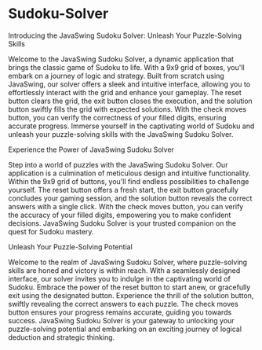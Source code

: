 # Sudoku-Solver
Introducing the JavaSwing Sudoku Solver: Unleash Your Puzzle-Solving Skills

Welcome to the JavaSwing Sudoku Solver, a dynamic application that brings the classic game of Sudoku to life. With a 9x9 grid of boxes, you'll embark on a journey of logic and strategy. Built from scratch using JavaSwing, our solver offers a sleek and intuitive interface, allowing you to effortlessly interact with the grid and enhance your gameplay. The reset button clears the grid, the exit button closes the execution, and the solution button swiftly fills the grid with expected solutions. With the check moves button, you can verify the correctness of your filled digits, ensuring accurate progress. Immerse yourself in the captivating world of Sudoku and unleash your puzzle-solving skills with the JavaSwing Sudoku Solver.

Experience the Power of JavaSwing Sudoku Solver

Step into a world of puzzles with the JavaSwing Sudoku Solver. Our application is a culmination of meticulous design and intuitive functionality. Within the 9x9 grid of buttons, you'll find endless possibilities to challenge yourself. The reset button offers a fresh start, the exit button gracefully concludes your gaming session, and the solution button reveals the correct answers with a single click. With the check moves button, you can verify the accuracy of your filled digits, empowering you to make confident decisions. JavaSwing Sudoku Solver is your trusted companion on the quest for Sudoku mastery.

Unleash Your Puzzle-Solving Potential

Welcome to the realm of JavaSwing Sudoku Solver, where puzzle-solving skills are honed and victory is within reach. With a seamlessly designed interface, our solver invites you to indulge in the captivating world of Sudoku. Embrace the power of the reset button to start anew, or gracefully exit using the designated button. Experience the thrill of the solution button, swiftly revealing the correct answers to each puzzle. The check moves button ensures your progress remains accurate, guiding you towards success. JavaSwing Sudoku Solver is your gateway to unlocking your puzzle-solving potential and embarking on an exciting journey of logical deduction and strategic thinking.
